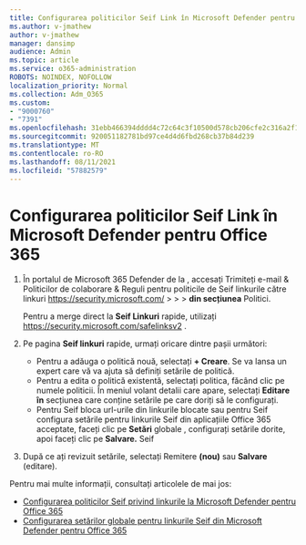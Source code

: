 ```yaml
---
title: Configurarea politicilor Seif Link în Microsoft Defender pentru Office 365
ms.author: v-jmathew
author: v-jmathew
manager: dansimp
audience: Admin
ms.topic: article
ms.service: o365-administration
ROBOTS: NOINDEX, NOFOLLOW
localization_priority: Normal
ms.collection: Adm_O365
ms.custom:
- "9000760"
- "7391"
ms.openlocfilehash: 31ebb466394dddd4c72c64c3f10500d578cb206cfe2c316a2f12d9a34bff130d
ms.sourcegitcommit: 920051182781bd97ce4d4d6fbd268cb37b84d239
ms.translationtype: MT
ms.contentlocale: ro-RO
ms.lasthandoff: 08/11/2021
ms.locfileid: "57882579"
---
```

# <a name="set-up-safe-link-policies-in-microsoft-defender-for-office-365"></a>Configurarea politicilor Seif Link în Microsoft Defender pentru Office 365

1. În portalul de Microsoft 365 Defender de la , accesați Trimiteți e-mail & Politicilor de colaborare & Reguli pentru politicile de Seif linkurile către linkuri <https://security.microsoft.com/>  \>  \>  \>  **din secțiunea** Politici.

   Pentru a merge direct la **Seif Linkuri** rapide, utilizați <https://security.microsoft.com/safelinksv2> .

2. Pe pagina **Seif linkuri** rapide, urmați oricare dintre pașii următori:
   - Pentru a adăuga o politică nouă, selectați **+ Creare**. Se va lansa un expert care vă va ajuta să definiți setările de politică.
   - Pentru a edita o politică existentă, selectați politica, făcând clic pe numele politicii. În meniul volant detalii care apare, selectați **Editare în** secțiunea care conține setările pe care doriți să le configurați.
   - Pentru Seif bloca url-urile din linkurile blocate sau pentru Seif configura setările pentru linkurile Seif din aplicațiile Office 365 acceptate, faceți clic pe **Setări** globale , configurați setările dorite, apoi faceți clic pe **Salvare.** Seif

3. După ce ați revizuit setările, selectați Remitere **(nou)** sau **Salvare** (editare).

Pentru mai multe informații, consultați articolele de mai jos:

- [Configurarea politicilor Seif privind linkurile la Microsoft Defender pentru Office 365](https://docs.microsoft.com/microsoft-365/security/office-365-security/set-up-safe-links-policies)
- [Configurarea setărilor globale pentru linkurile Seif din Microsoft Defender pentru Office 365](https://docs.microsoft.com/microsoft-365/security/office-365-security/configure-global-settings-for-safe-links)

